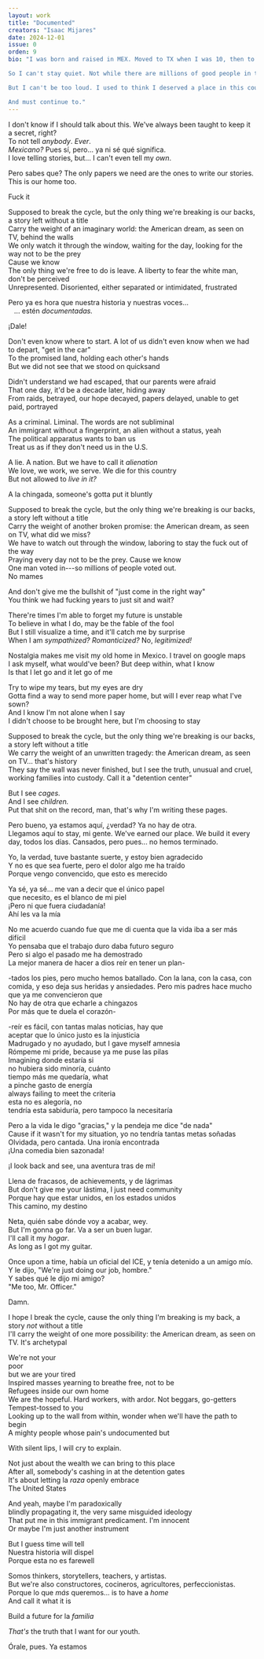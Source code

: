 ```yaml
---
layout: work
title: "Documented"
creators: "Isaac Mijares"
date: 2024-12-01
issue: 0
orden: 9
bio: "I was born and raised in MEX. Moved to TX when I was 10, then to CA when I was 12. Then MA for college, and now CT for graduate school. For this and more, I've been lucky. And for no less, I am grateful.

So I can't stay quiet. Not while there are millions of good people in this country who cannot tell their stories. Because they're hiding? Because they're afraid? Because doing so would put them and their families in danger. 

But I can't be too loud. I used to think I deserved a place in this country, but now I realize that I, like those millions of others, have *earned* it.

And must continue to."
---
```


I don't know if I should talk about this. We've always been taught to
keep it a secret, right?   
To not tell *anybody*. *Ever*.   
*Mexicano?* Pues sí, pero... ya ni sé qué significa.   
I love telling stories, but... I can't even tell my *own*. 

Pero sabes que? The only papers we need are the ones to write our
stories.   
This is our home too.  

Fuck it   

Supposed to break the cycle, but the only thing we're breaking is our
backs, a story left without a title   
Carry the weight of an imaginary world: the American dream, as seen on
TV, behind the walls   
We only watch it through the window, waiting for the day, looking for
the way not to be the prey   
Cause we know   
The only thing we're free to do is leave. A liberty to fear the white
man, don't be perceived   
Unrepresented. Disoriented, either separated or intimidated, frustrated   

Pero ya es hora que nuestra historia y nuestras voces...   
&nbsp;&nbsp;&nbsp;... estén *documentadas.*   

¡Dale!  

Don't even know where to start. A lot of us didn't even know when we had
to depart, "get in the car"   
To the promised land, holding each other's hands   
But we did not see that we stood on quicksand   

Didn't understand we had escaped, that our parents were afraid   
That one day, it'd be a decade later, hiding away   
From raids, betrayed, our hope decayed, papers delayed, unable to get
paid, portrayed  

As a criminal. Liminal. The words are not subliminal   
An immigrant without a fingerprint, an alien without a status, yeah   
The political apparatus wants to ban us   
Treat us as if they don't need us in the U.S.  

A lie. A nation. But we have to call it *alienation*   
We love, we work, we serve. We die for this country   
But not allowed to *live in it?*  

A la chingada, someone's gotta put it bluntly   

Supposed to break the cycle, but the only thing we're breaking is our
backs, a story left without a title   
Carry the weight of another broken promise: the American dream, as seen
on TV, what did we miss?   
We have to watch out through the window, laboring to stay the fuck out
of the way   
Praying every day not to be the prey. Cause we know   
One man voted in---so millions of people voted out.   
No mames   

And don't give me the bullshit of "just come in the right way"   
You think we had fucking years to just sit and wait?   

There're times I'm able to forget my future is unstable   
To believe in what I do, may be the fable of the fool   
But I still visualize a time, and it'll catch me by surprise   
When I am *sympathized? Romanticized?* No, *legitimized!*   

Nostalgia makes me visit my old home in Mexico. I travel on google maps   
I ask myself, what would've been? But deep within, what I know   
Is that I let go and it let go of me   

Try to wipe my tears, but my eyes are dry   
Gotta find a way to send more paper home, but will I ever reap what I've
sown?   
And I know I'm not alone when I say   
I didn't choose to be brought here, but I'm choosing to stay   

Supposed to break the cycle, but the only thing we're breaking is our
backs, a story left without a title   
We carry the weight of an unwritten tragedy: the American dream, as seen
on TV... that's history   
They say the wall was never finished, but I see the truth, unusual and
cruel, working families into custody. Call it a "detention center"   

But I see *cages.*   
And I see *children.*   
Put that shit on the record, man, that's why I'm writing these pages. 

Pero bueno, ya estamos aquí, ¿verdad? Ya no hay de otra.   
Llegamos aquí to stay, mi gente. We've earned our place. We build it
every day, todos los días. Cansados, pero pues... no hemos terminado.   

Yo, la verdad, tuve bastante suerte, y estoy bien agradecido   
Y no es que sea fuerte, pero el dolor algo me ha traído   
Porque vengo convencido, que esto es merecido   

Ya sé, ya sé... me van a decir que el único papel   
que necesito, es el blanco de mi piel   
¡Pero ni que fuera ciudadanía!   
Ahí les va la mía   

No me acuerdo cuando fue que me di cuenta que la vida iba a ser más
difícil   
Yo pensaba que el trabajo duro daba futuro seguro   
Pero si algo el pasado me ha demostrado   
La mejor manera de hacer a dios reír en tener un plan-  

-tados los pies, pero mucho hemos batallado. Con la lana, con la casa,
con comida, y eso deja sus heridas y ansiedades. Pero mis padres hace
mucho que ya me convencieron que   
No hay de otra que echarle a chingazos   
Por más que te duela el corazón-  

-reír es fácil, con tantas malas noticias, hay que   
aceptar que lo único justo es la injusticia   
Madrugado y no ayudado, but I gave myself amnesia   
Rómpeme mi pride, because ya me puse las pilas   
Imagining donde estaría si   
no hubiera sido minoría, cuánto   
tiempo más me quedaría, what   
a pinche gasto de energía   
always failing to meet the criteria   
esta no es alegoría, no   
tendría esta sabiduría, pero tampoco la necesitaría   

Pero a la vida le digo "gracias," y la pendeja me dice "de nada"   
Cause if it wasn't for my situation, yo no tendría tantas metas soñadas   
Olvidada, pero cantada. Una ironía encontrada   
¡Una comedia bien sazonada!  

¡I look back and see, una aventura tras de mi! 

Llena de fracasos, de achievements, y de lágrimas   
But don't give me your lástima, I just need community   
Porque hay que estar unidos, en los estados unidos   
This camino, my destino   

Neta, quién sabe dónde voy a acabar, wey.   
But I'm gonna go far. Va a ser un buen lugar.   
I'll call it my *hogar*.   
As long as I got my guitar.  

Once upon a time, había un oficial del ICE, y tenía detenido a un amigo
mío.   
Y le dijo, "We're just doing our job, hombre."   
Y sabes qué le dijo mi amigo?   
"Me too, Mr. Officer."  

Damn.   

I hope I break the cycle, cause the only thing I'm breaking is my back,
a story *not* without a title   
I'll carry the weight of one more possibility: the American dream, as
seen on TV. It's archetypal   

We're not your   
poor   
but we are your tired   
Inspired masses yearning to breathe free, not to be   
Refugees inside our own home   
We are the hopeful. Hard workers, with ardor. Not beggars, go-getters   
Tempest-tossed to you   
Looking up to the wall from within, wonder when we'll have the path to
begin   
A mighty people whose pain's undocumented but   

With silent lips, I will cry to explain.  

Not just about the wealth we can bring to this place   
After all, somebody's cashing in at the detention gates   
It's about letting la *raza* openly embrace   
The United States   

And yeah, maybe I'm paradoxically   
blindly propagating it, the very same misguided ideology   
That put me in this immigrant predicament. I'm innocent   
Or maybe I'm just another instrument 

But I guess time will tell   
Nuestra historia will dispel   
Porque esta no es farewell   

Somos thinkers, storytellers, teachers, y artistas.   
But we're also constructores, cocineros, agricultores, perfeccionistas.   
Porque lo que *más* queremos... is to have a *home*   
And call it what it is  

Build a future for la *familia*   

*That's* the truth that I want for our youth.   

Órale, pues. Ya estamos
